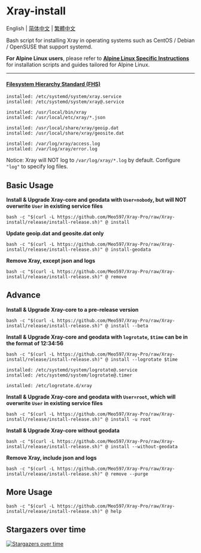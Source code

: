 # Xray-install

English | [简体中文](README_zh-Hans.md) | [繁體中文](README_zh-Hant.md)

Bash script for installing Xray in operating systems such as CentOS / Debian / OpenSUSE that support systemd.

**For Alpine Linux users**, please refer to **[Alpine Linux Specific Instructions](alpinelinux/README.md)** for installation scripts and guides tailored for Alpine Linux.

---

#### [Filesystem Hierarchy Standard (FHS)](https://en.wikipedia.org/wiki/Filesystem_Hierarchy_Standard)

```
installed: /etc/systemd/system/xray.service
installed: /etc/systemd/system/xray@.service

installed: /usr/local/bin/xray
installed: /usr/local/etc/xray/*.json

installed: /usr/local/share/xray/geoip.dat
installed: /usr/local/share/xray/geosite.dat

installed: /var/log/xray/access.log
installed: /var/log/xray/error.log
```

Notice: Xray will NOT log to `/var/log/xray/*.log` by default. Configure `"log"` to specify log files.

## Basic Usage

**Install & Upgrade Xray-core and geodata with `User=nobody`, but will NOT overwrite `User` in existing service files**

```
bash -c "$(curl -L https://github.com/Meo597/Xray-Pro/raw/Xray-install/release/install-release.sh)" @ install
```

**Update geoip.dat and geosite.dat only**

```
bash -c "$(curl -L https://github.com/Meo597/Xray-Pro/raw/Xray-install/release/install-release.sh)" @ install-geodata
```

**Remove Xray, except json and logs**

```
bash -c "$(curl -L https://github.com/Meo597/Xray-Pro/raw/Xray-install/release/install-release.sh)" @ remove
```

## Advance

**Install & Upgrade Xray-core to a pre-release version**

```
bash -c "$(curl -L https://github.com/Meo597/Xray-Pro/raw/Xray-install/release/install-release.sh)" @ install --beta
```

**Install & Upgrade Xray-core and geodata with `logrotate`, `$time` can be in the format of 12:34:56**

```
bash -c "$(curl -L https://github.com/Meo597/Xray-Pro/raw/Xray-install/release/install-release.sh)" @ install --logrotate $time
```

```
installed: /etc/systemd/system/logrotate@.service
installed: /etc/systemd/system/logrotate@.timer

installed: /etc/logrotate.d/xray
```

**Install & Upgrade Xray-core and geodata with `User=root`, which will overwrite `User` in existing service files**

```
bash -c "$(curl -L https://github.com/Meo597/Xray-Pro/raw/Xray-install/release/install-release.sh)" @ install -u root
```

**Install & Upgrade Xray-core without geodata**

```
bash -c "$(curl -L https://github.com/Meo597/Xray-Pro/raw/Xray-install/release/install-release.sh)" @ install --without-geodata
```

**Remove Xray, include json and logs**

```
bash -c "$(curl -L https://github.com/Meo597/Xray-Pro/raw/Xray-install/release/install-release.sh)" @ remove --purge
```

## More Usage

```
bash -c "$(curl -L https://github.com/Meo597/Xray-Pro/raw/Xray-install/release/install-release.sh)" @ help
```

## Stargazers over time

[![Stargazers over time](https://starchart.cc/XTLS/Xray-install.svg)](https://starchart.cc/XTLS/Xray-install)

